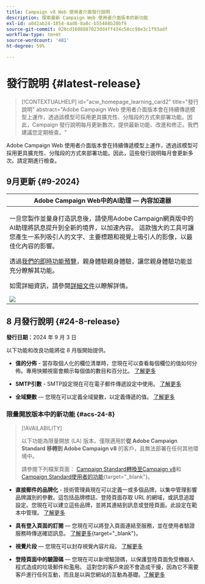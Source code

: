 ```yaml
---
title: Campaign v8 Web 使用者介面發行說明
description: 探索最新 Campaign Web 使用者介面版本的新功能
exl-id: a0d2ab24-1854-4ad6-8a8c-b55488b20bf9
source-git-commit: 020cd1608887023dd4ff434c58cc98e3c1f93adf
workflow-type: tm+mt
source-wordcount: '481'
ht-degree: 59%

---
```


# 發行說明 {#latest-release}

>[!CONTEXTUALHELP]
>id="acw_homepage_learning_card2"
>title="發行說明"
>abstract="Adobe Campaign Web 使用者介面版本會在持續傳遞模型上運作，透過該模型可採用更具擴充性、分階段的方式來部署功能。因此，Campaign 發行說明每月更新數次，提供最新功能、改進和修正。我們建議您定期檢查。"

Adobe Campaign Web 使用者介面版本會在持續傳遞模型上運作，透過該模型可採用更具擴充性、分階段的方式來部署功能。因此，這些發行說明每月會更新多次。請定期進行檢查。

## 9月更新 {#9-2024}

<table>
<thead>
<tr>
<th><strong>Adobe Campaign Web中的AI助理 — 內容加速器</strong><br/></th>
</tr>
</thead>
<tbody>
<tr>
<td>
<p>一旦您製作並量身打造訊息後，請使用Adobe Campaign網頁版中的AI助理將訊息提升到全新的境界，以加速內容。 這款強大的工具可讓您產生一系列吸引人的文字、主要標題和視覺上吸引人的影像，以最佳化內容的影響。</p>
<p>透過<a href="https://experienceleague.adobe.com/en/apps/journey-optimizer/ai-assistant-content-accelerator">我們的即時功能預覽</a>，親身體驗親身體驗，讓您親身體驗功能並充分瞭解其功能。</a></p>
<p>如需詳細資訊，請參閱<a href="../email/generative-gs.md">詳細文件</a>以瞭解詳情。</p>
<img src="assets/do-not-localize/ai-content-webui.gif"/>
</td>
</tr>
</tbody>
</table>

## 8 月發行說明 {#24-8-release}

**發行日期**：2024 年 9 月 3 日

以下功能和改良功能將從 8 月版開始提供。

* **值的分佈** - 當存取個人化的欄位清單時，您現在可以查看每個欄位的值如何分佈。專用快顯視窗會顯示每個值的數目和百分比。 [了解更多](../query/build-query.md#distribution-values-query)

* **SMTP引數** - SMTP設定現在可在電子郵件傳遞設定中使用。 [了解更多](../advanced-settings/delivery-settings.md#smtp)

* **全域變數** — 您現在可以定義全域變數，以定義傳遞的值。 [了解更多](../advanced-settings/delivery-settings.md#variables-delivery)

### 限量開放版本中的新功能 {#acs-24-8}

>[!AVAILABILITY]
>
>以下功能為限量開放 (LA) 版本。僅限適用於&#x200B;**從 Adobe Campaign Standard 移轉到 Adobe Campaign v8** 的客戶，且無法部署在任何其他環境中。
>
>請參閱下列檔案頁面： [Campaign Standard轉換至Campaign v8](../rn/acs-migration.md)和[Campaign Standard使用者的功能](https://experienceleague.adobe.com/docs/experience-cloud/campaign/campaign-standard-migration-home.html){target="_blank"}。

* **直接郵件的品牌化** - 技術管理員現在可以定義一或多個品牌，以集中管理影響品牌識別的參數。這包括品牌標誌、登陸頁面存取 URL 的網域，或訊息追蹤設定。您現在可以建立這些品牌，並將其連結到訊息或登陸頁面。此設定在範本中管理。 [了解更多](https://experienceleague.adobe.com/en/docs/experience-cloud/campaign/branding/branding-assign)

* **具有登入頁面的訂閱** — 您現在可以將登入頁面連結至服務，並在使用者驗證服務時傳送確認訊息。 [了解更多](../landing-pages/lp-content.md#lp-message){target="_blank"}。

* **視覺片段** — 您現在可以封存視覺內容片段。 [了解更多](../content/create-fragment.md#archive)

* **登陸頁面中的驗證碼** — 您現在可以新增驗證碼，以保護登陸頁面免受機器人程式造成的垃圾郵件和濫用。 這對您的客戶來說不會造成干擾，因為它不需要客戶進行任何互動，而且是以與您網站的互動為基礎。[了解更多](../landing-pages/create-lp.md#captcha)

<!--
* **Rest APIs** - As a Campaign Standard migrated user, you can now use Rest APIs to work with transactional messages. [Read more](https://experienceleague.adobe.com/docs/experience-cloud/campaign/apis/get-started-apis.html){target="_blank"}.-->
